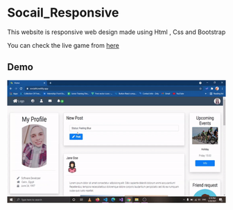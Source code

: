 # Socail_Responsive

This website is responsive web design made using Html , Css and Bootstrap

You can check the live game from [here](https://socialiti.netlify.app/)

## Demo

![demo](https://github.com/mayararaby/Socail_Responsive/blob/main/Demo.gif)

